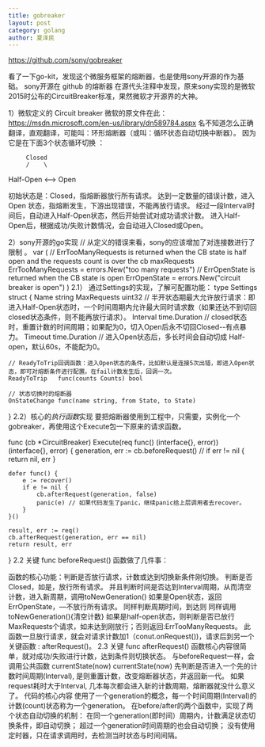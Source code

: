 ```yaml
---
title: gobreaker
layout: post
category: golang
author: 夏泽民
---
```

https://github.com/sony/gobreaker
<!-- more -->
看了一下go-kit，发现这个微服务框架的熔断器，也是使用sony开源的作为基础。 sony开源在 github 的熔断器 在源代头注释中发现，原来sony实现的是微软2015时公布的CircuitBreaker标准，果然微软才开源界的大神。

1）微软定义的 Circuit breaker
微软的原文件在此：https://msdn.microsoft.com/en-us/library/dn589784.aspx 名不知道怎么正确翻译，直观翻译，可能叫：环形熔断器（或叫：循环状态自动切换中断器）。 因为它是在下面3个状态循环切换 ：

         Closed 
         /    \
 Half-Open <--> Open

初始状态是：Closed，指熔断器放行所有请求。
达到一定数量的错误计数，进入Open 状态，指熔断发生，下游出现错误，不能再放行请求。
经过一段Interval时间后，自动进入Half-Open状态，然后开始尝试对成功请求计数。
进入Half-Open后，根据成功/失败计数情况，会自动进入Closed或Open。

2）sony开源的go实现
// 从定义的错误来看，sony的应该增加了对连接数进行了限制 。
 var (
	// ErrTooManyRequests is returned when the CB state is half open and the requests count is over the cb maxRequests
	ErrTooManyRequests = errors.New("too many requests")
	// ErrOpenState is returned when the CB state is open
	ErrOpenState = errors.New("circuit breaker is open")
)
2.1） 通过Settings的实现，了解可配置功能：
type Settings struct {
	Name          string
	MaxRequests   uint32        // 半开状态期最大允许放行请求：即进入Half-Open状态时，一个时间周期内允许最大同时请求数（如果还达不到切回closed状态条件，则不能再放行请求）。
	Interval      time.Duration // closed状态时，重置计数的时间周期；如果配为0，切入Open后永不切回Closed--有点暴力。
	Timeout       time.Duration // 进入Open状态后，多长时间会自动切成 Half-open，默认60s，不能配为0。

    // ReadyToTrip回调函数：进入Open状态的条件，比如默认是连接5次出错，即进入Open状态，即可对熔断条件进行配置。在fail计数发生后，回调一次。
	ReadyToTrip   func(counts Counts) bool 

	// 状态切换时的熔断器
	OnStateChange func(name string, from State, to State)
}
2.2）核心的*执行函数*实现
要把熔断器使用到工程中，只需要，实例化一个gobreaker，再使用这个Execute包一下原来的请求函数。

func (cb *CircuitBreaker) Execute(req func() (interface{}, error)) (interface{}, error) {
	generation, err := cb.beforeRequest() // 
	if err != nil {
		return nil, err
	}

	defer func() {
		e := recover()
		if e != nil {
			cb.afterRequest(generation, false)
			panic(e) // 如果代码发生了panic，继续panic给上层调用者去recover。
		}
	}()

	result, err := req()
	cb.afterRequest(generation, err == nil)
	return result, err
}
2.2 关键 func beforeRequest()
函数做了几件事：

函数的核心功能：判断是否放行请求，计数或达到切换新条件刚切换。
判断是否Closed，如是，放行所有请求。
并且判断时间是否达到Interval周期，从而清空计数，进入新周期，调用toNewGeneration()
如果是Open状态，返回ErrOpenState，—不放行所有请求。
同样判断周期时间，到达则 同样调用 toNewGeneration(){清空计数}
如果是half-open状态，则判断是否已放行MaxRequests个请求，如未达到刚放行；否则返回:ErrTooManyRequests。
此函数一旦放行请求，就会对请求计数加1（conut.onRequest())，请求后到另一个关键函数 : afterRequest()。
2.3 关键 func afterRequest()
函数核心内容很简单，就对成功/失败进行计数，达到条件则切换状态。
与beforeRequest一样，会调用公共函数 currentState(now)
currentState(now) 先判断是否进入一个先的计数时间周期(Interval), 是则重置计数，改变熔断器状态，并返回新一代。
如果request耗时大于Interval, 几本每次都会进入新的计数周期，熔断器就没什么意义了。
代码的核心内容
使用了一个generation的概念，每一个时间周期(Interval)的计数(count)状态称为一个generation。
在before/after的两个函数中，实现了两个状态自动切换的机制：
在同一个generation(即时间）周期内，计数满足状态切换条件，即自动切换；
超过一个generation时间周期的也会自动切换；
没有使用定时器，只在请求调用时，去检测当时状态与时间间隔。
